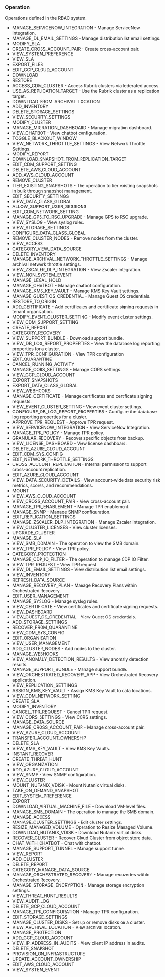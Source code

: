 ### Operation
Operations defined in the RBAC system.

- MANAGE_SERVICENOW_INTEGRATION - Manage ServiceNow Integration.
- MANAGE_DL_EMAIL_SETTINGS - Manage distribution list email settings.
- MODIFY_SLA
- CREATE_CROSS_ACCOUNT_PAIR - Create cross-account pair.
- VIEW_SYSTEM_PREFERENCE
- VIEW_SLA
- EXPORT_FILES
- EDIT_GCP_CLOUD_ACCOUNT
- DOWNLOAD
- RESTORE
- ACCESS_CDM_CLUSTER - Access Rubrik clusters via federated access.
- USE_AS_REPLICATION_TARGET - Use the Rubrik cluster as a replication target.
- DOWNLOAD_FROM_ARCHIVAL_LOCATION
- ADD_INVENTORY
- DELETE_STORAGE_SETTINGS
- VIEW_SECURITY_SETTINGS
- MODIFY_CLUSTER
- MANAGE_MIGRATION_DASHBOARD - Manage migration dashboard.
- VIEW_CHATBOT - View chatbot configuration.
- TOGGLE_BLACKOUT_WINDOW
- VIEW_NETWORK_THROTTLE_SETTINGS - View Network Throttle Settings.
- MODIFY_REPORT
- DOWNLOAD_SNAPSHOT_FROM_REPLICATION_TARGET
- EDIT_CDM_SUPPORT_SETTING
- DELETE_AWS_CLOUD_ACCOUNT
- ADD_AWS_CLOUD_ACCOUNT
- REMOVE_CLUSTER
- TIER_EXISTING_SNAPSHOTS - The operation to tier existing snapshots in bulk through snapshot management.
- EDIT_SECURITY_SETTINGS
- VIEW_DATA_CLASS_GLOBAL
- ALLOW_SUPPORT_USER_SESSIONS
- EDIT_CDM_NETWORK_SETTING
- MANAGE_GPS_TO_RSC_UPGRADE - Manage GPS to RSC upgrade.
- VIEW_SYSLOG - View syslog rules.
- VIEW_STORAGE_SETTINGS
- CONFIGURE_DATA_CLASS_GLOBAL
- REMOVE_CLUSTER_NODES - Remove nodes from the cluster.
- VIEW_ACCESS
- CATEGORY_VIEW_DATA_SOURCE
- DELETE_INVENTORY
- MANAGE_ARCHIVAL_NETWORK_THROTTLE_SETTINGS - Manage archival network throttle settings.
- VIEW_ZSCALER_DLP_INTEGRATION - View Zscaler integration.
- VIEW_NON_SYSTEM_EVENT
- MANAGE_LEGAL_HOLD
- MANAGE_CHATBOT - Manage chatbot configuration.
- MANAGE_KMS_KEY_VAULT - Manage KMS Key Vault settings.
- MANAGE_GUEST_OS_CREDENTIAL - Manage Guest OS credentials.
- RESTORE_TO_ORIGIN
- ADD_CERTIFICATE - Add certificates and certificate signing requests in tenant organization.
- MODIFY_EVENT_CLUSTER_SETTING - Modify event cluster settings.
- VIEW_CDM_SUPPORT_SETTING
- CREATE_REPORT
- CATEGORY_RECOVERY
- VIEW_SUPPORT_BUNDLE - Download support bundle.
- VIEW_DB_LOG_REPORT_PROPERTIES - View the database log reporting properties for a cluster.
- VIEW_TPR_CONFIGURATION - View TPR configuration.
- EDIT_QUARANTINE
- CANCEL_RUNNING_ACTIVITY
- MANAGE_CORS_SETTINGS - Manage CORS settings.
- VIEW_GCP_CLOUD_ACCOUNT
- EXPORT_SNAPSHOTS
- EXPORT_DATA_CLASS_GLOBAL
- VIEW_WEBHOOKS
- MANAGE_CERTIFICATE - Manage certificates and certificate signing requests.
- VIEW_EVENT_CLUSTER_SETTING - View event cluster settings.
- CONFIGURE_DB_LOG_REPORT_PROPERTIES - Configure the database log reporting properties for a cluster.
- APPROVE_TPR_REQUEST - Approve TPR request.
- VIEW_SERVICENOW_INTEGRATION - View ServiceNow Integration.
- MANAGE_TPR_POLICY - Manage TPR policy.
- GRANULAR_RECOVERY - Recover specific objects from backup.
- VIEW_LICENSE_DASHBOARD - View license dashboard.
- DELETE_AZURE_CLOUD_ACCOUNT
- EDIT_CDM_SYS_CONFIG
- EDIT_NETWORK_THROTTLE_SETTINGS
- CROSS_ACCOUNT_REPLICATION - Internal permission to support cross-account replication.
- EDIT_AZURE_CLOUD_ACCOUNT
- VIEW_DATA_SECURITY_DETAILS - View account-wide data security risk metrics, scores, and recommendations.
- MOUNT
- VIEW_AWS_CLOUD_ACCOUNT
- VIEW_CROSS_ACCOUNT_PAIR - View cross-account pair.
- MANAGE_TPR_ENABLEMENT - Manage TPR enablement.
- MANAGE_SNMP - Manage SNMP configuration.
- EDIT_REPLICATION_SETTINGS
- MANAGE_ZSCALER_DLP_INTEGRATION - Manage Zscaler integration.
- VIEW_CLUSTER_LICENSES - View cluster licenses.
- UPGRADE_CLUSTER
- MANAGE_SLA
- VIEW_SMB_DOMAIN - The operation to view the SMB domain.
- VIEW_TPR_POLICY - View TPR policy.
- CATEGORY_PROTECTION
- MANAGE_CDP_IO_FILTER - The operation to manage CDP IO Filter.
- VIEW_TPR_REQUEST - View TPR request.
- VIEW_DL_EMAIL_SETTINGS - View distribution list email settings.
- VIEW_INVENTORY
- REFRESH_DATA_SOURCE
- MANAGE_RECOVERY_PLAN - Manage Recovery Plans within Orchestrated Recovery.
- EDIT_USER_MANAGEMENT
- MANAGE_SYSLOG - Manage syslog rules.
- VIEW_CERTIFICATE - View certificates and certificate signing requests.
- VIEW_DASHBOARD
- VIEW_GUEST_OS_CREDENTIAL - View Guest OS credentials.
- ADD_STORAGE_SETTINGS
- RECOVER_FROM_QUARANTINE
- VIEW_CDM_SYS_CONFIG
- EDIT_ORGANIZATION
- VIEW_USER_MANAGEMENT
- ADD_CLUSTER_NODES - Add nodes to the cluster.
- MANAGE_WEBHOOKS
- VIEW_ANOMALY_DETECTION_RESULTS - View anomaly detection results.
- MANAGE_SUPPORT_BUNDLE - Manage support bundle.
- VIEW_ORCHESTRATED_RECOVERY_APP - View Orchestrated Recovery application.
- VIEW_REPLICATION_SETTINGS
- ASSIGN_KMS_KEY_VAULT - Assign KMS Key Vault to data locations.
- VIEW_CDM_NETWORK_SETTING
- CREATE_SLA
- MODIFY_INVENTORY
- CANCEL_TPR_REQUEST - Cancel TPR request.
- VIEW_CORS_SETTINGS - View CORS settings.
- MANAGE_DATA_SOURCE
- MANAGE_CROSS_ACCOUNT_PAIR - Manage cross-account pair.
- VIEW_AZURE_CLOUD_ACCOUNT
- TRANSFER_ACCOUNT_OWNERSHIP
- DELETE_SLA
- VIEW_KMS_KEY_VAULT - View KMS Key Vaults.
- INSTANT_RECOVER
- CREATE_THREAT_HUNT
- VIEW_ORGANIZATION
- ADD_AZURE_CLOUD_ACCOUNT
- VIEW_SNMP - View SNMP configuration.
- VIEW_CLUSTER
- MOUNT_NUTANIX_VDISK - Mount Nutanix virtual disks.
- TAKE_ON_DEMAND_SNAPSHOT
- EDIT_SYSTEM_PREFERENCE
- EXPORT
- DOWNLOAD_VIRTUAL_MACHINE_FILE - Download VM-level files.
- MANAGE_SMB_DOMAIN - The operation to manage the SMB domain.
- MANAGE_ACCESS
- MANAGE_CLUSTER_SETTINGS - Edit cluster settings.
- RESIZE_MANAGED_VOLUME - Operation to Resize Managed Volume.
- DOWNLOAD_NUTANIX_VDISK - Download Nutanix virtual disks.
- RECOVER_CLUSTER - Recover Cloud Cluster from object store data.
- CHAT_WITH_CHATBOT - Chat with chatbot.
- MANAGE_SUPPORT_TUNNEL - Manage support tunnel.
- VIEW_REPORT
- ADD_CLUSTER
- DELETE_REPORT
- CATEGORY_MANAGE_DATA_SOURCE
- MANAGE_ORCHESTRATED_RECOVERY - Manage recoveries within Orchestrated Recovery.
- MANAGE_STORAGE_ENCRYPTION - Manage storage encryption settings.
- VIEW_THREAT_HUNT_RESULTS
- VIEW_AUDIT_LOG
- DELETE_GCP_CLOUD_ACCOUNT
- MANAGE_TPR_CONFIGURATION - Manage TPR configuration.
- EDIT_STORAGE_SETTINGS
- MANAGE_CLUSTER_DISKS - Set up or remove disks on a cluster.
- VIEW_ARCHIVAL_LOCATION - View archival location.
- MANAGE_PROTECTION
- ADD_GCP_CLOUD_ACCOUNT
- VIEW_IP_ADDRESS_IN_AUDITS - View client IP address in audits.
- DELETE_SNAPSHOT
- PROVISION_ON_INFRASTRUCTURE
- UPDATE_ACCOUNT_OWNERSHIP
- EDIT_AWS_CLOUD_ACCOUNT
- VIEW_SYSTEM_EVENT
